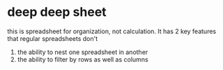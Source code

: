 # deep deep sheet

this is spreadsheet for organization, not calculation. It has 2 key features that regular spreadsheets don't

1. the ability to nest one spreadsheet in another
2. the ability to filter by rows as well as columns
